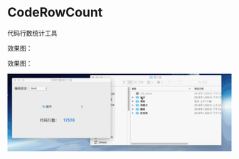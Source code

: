 # CodeRowCount
代码行数统计工具

效果图：

效果图：

![image](https://raw.githubusercontent.com/bawangxx/CodeRowCount/master/image/rowCount.gif)